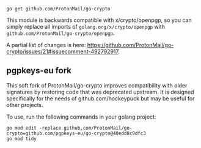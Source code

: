 ```
go get github.com/ProtonMail/go-crypto
```

This module is backwards compatible with x/crypto/openpgp,
so you can simply replace all imports of `golang.org/x/crypto/openpgp` with
`github.com/ProtonMail/go-crypto/openpgp`.

A partial list of changes is here: https://github.com/ProtonMail/go-crypto/issues/21#issuecomment-492792917.

## pgpkeys-eu fork

This soft fork of ProtonMail/go-crypto improves compatibility with older signatures by restoring code that was deprecated upstream.
It is designed specifically for the needs of github.com/hockeypuck but may be useful for other projects.

To use, run the following commands in your golang project:

```
go mod edit -replace github.com/ProtonMail/go-crypto=github.com/pgpkeys-eu/go-crypto@40edd8c9dfc3
go mod tidy
```
